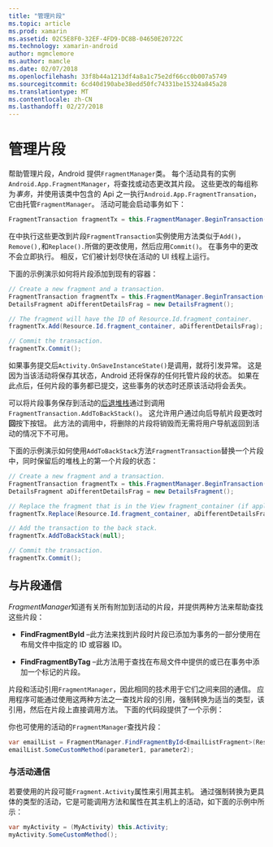 ```yaml
---
title: "管理片段"
ms.topic: article
ms.prod: xamarin
ms.assetid: 02C5E8F0-32EF-4FD9-DC8B-04650E20722C
ms.technology: xamarin-android
author: mgmclemore
ms.author: mamcle
ms.date: 02/07/2018
ms.openlocfilehash: 33f8b44a1213df4a8a1c75e2df66cc0b007a5749
ms.sourcegitcommit: 6cd40d190abe38edd50fc74331be15324a845a28
ms.translationtype: MT
ms.contentlocale: zh-CN
ms.lasthandoff: 02/27/2018
---
```

# <a name="managing-fragments"></a>管理片段

帮助管理片段，Android 提供`FragmentManager`类。 每个活动具有的实例`Android.App.FragmentManager`，将查找或动态更改其片段。 这些更改的每组称为*事务*，并使用该类中包含的 Api 之一执行`Android.App.FragmentTransation`，它由托管`FragmentManager`。 活动可能会启动事务如下：

```csharp
FragmentTransaction fragmentTx = this.FragmentManager.BeginTransaction();
```

在中执行这些更改到片段`FragmentTransaction`实例使用方法类似于`Add()`，`Remove(),`和`Replace().`所做的更改使用，然后应用`Commit()`。 在事务中的更改不会立即执行。
相反，它们被计划尽快在活动的 UI 线程上运行。

下面的示例演示如何将片段添加到现有的容器：

```csharp
// Create a new fragment and a transaction.
FragmentTransaction fragmentTx = this.FragmentManager.BeginTransaction();
DetailsFragment aDifferentDetailsFrag = new DetailsFragment();

// The fragment will have the ID of Resource.Id.fragment_container.
fragmentTx.Add(Resource.Id.fragment_container, aDifferentDetailsFrag);

// Commit the transaction.
fragmentTx.Commit();
```

如果事务提交后`Activity.OnSaveInstanceState()`是调用，就将引发异常。 这是因为当该活动将保存其状态，Android 还将保存的任何托管片段的状态。 如果在此点后，任何片段的事务都已提交，这些事务的状态时还原该活动将会丢失。

可以将片段事务保存到活动的[后退堆栈](http://developer.android.com/guide/topics/fundamentals/tasks-and-back-stack.html)通过到调用`FragmentTransaction.AddToBackStack()`。 这允许用户通过向后导航片段更改时**回**按下按钮。 此方法的调用中，将删除的片段将销毁而无需将用户导航返回到活动的情况下不可用。

下面的示例演示如何使用`AddToBackStack`方法`FragmentTransaction`替换一个片段中，同时保留后的堆栈上的第一个片段的状态：

```csharp
// Create a new fragment and a transaction.
FragmentTransaction fragmentTx = this.FragmentManager.BeginTransaction();
DetailsFragment aDifferentDetailsFrag = new DetailsFragment();

// Replace the fragment that is in the View fragment_container (if applicable).
fragmentTx.Replace(Resource.Id.fragment_container, aDifferentDetailsFrag);

// Add the transaction to the back stack.
fragmentTx.AddToBackStack(null);

// Commit the transaction.
fragmentTx.Commit();
```

<a name="Communicating_with_Fragments" />

## <a name="communicating-with-fragments"></a>与片段通信

*FragmentManager*知道有关所有附加到活动的片段，并提供两种方法来帮助查找这些片段：

-   **FindFragmentById** &ndash;此方法来找到片段时片段已添加为事务的一部分使用在布局文件中指定的 ID 或容器 ID。

-   **FindFragmentByTag** &ndash;此方法用于查找在布局文件中提供的或已在事务中添加一个标记的片段。

片段和活动引用`FragmentManager`，因此相同的技术用于它们之间来回的通信。 应用程序可能通过使用这两种方法之一查找片段的引用，强制转换为适当的类型，该引用，然后在片段上直接调用方法。 下面的代码段提供了一个示例：

你也可使用的活动的`FragmentManager`查找片段：

```csharp
var emailList = FragmentManager.FindFragmentById<EmailListFragment>(Resource.Id.email_list_fragment);
emailList.SomeCustomMethod(parameter1, parameter2);
```

<a name="Communicating_with_the_Activity" />

### <a name="communicating-with-the-activity"></a>与活动通信

若要使用的片段可能`Fragment.Activity`属性来引用其主机。 通过强制转换为更具体的类型的活动，它是可能调用方法和属性在其主机上的活动，如下面的示例中所示：

```csharp
var myActivity = (MyActivity) this.Activity;
myActivity.SomeCustomMethod();
```

